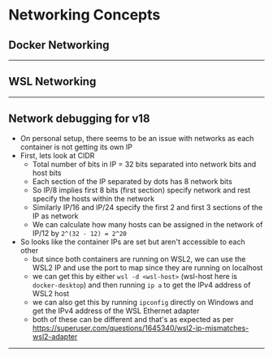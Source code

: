 # Networking Concepts

## Docker Networking

---

## WSL Networking

---

## Network debugging for v18

- On personal setup, there seems to be an issue with networks as each container is not getting its own IP
- First, lets look at CIDR
  - Total number of bits in IP = 32 bits separated into network bits and host bits
  - Each section of the IP separated by dots has 8 network bits
  - So IP/8 implies first 8 bits (first section) specify network and rest specify the hosts within the network
  - Similarly IP/16 and IP/24 specify the first 2 and first 3 sections of the IP as network
  - We can calculate how many hosts can be assigned in the network of IP/12 by `2^(32 - 12) = 2^20`
- So looks like the container IPs are set but aren't accessible to each other
  - but since both containers are running on WSL2, we can use the WSL2 IP and use the port to map since they are running on localhost
  - we can get this by either `wsl -d <wsl-host>` (wsl-host here is `docker-desktop`) and then running `ip a` to get the IPv4 address of WSL2 host
  - we can also get this by running `ipconfig` directly on Windows and get the IPv4 address of the WSL Ethernet adapter
  - both of these can be different and that's as expected as per https://superuser.com/questions/1645340/wsl2-ip-mismatches-wsl2-adapter

---
